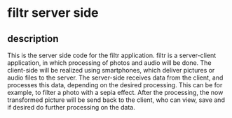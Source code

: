 # filtr server side

## description
This is the server side code for the filtr application.
filtr is a server-client application, in which processing of photos and audio will be done. 
The client-side will be realized using smartphones, which deliver pictures or audio files to the server. 
The server-side receives data from the client, and processes this data, depending on the desired processing. 
This can be for example, to filter a photo with a sepia effect. 
After the processing, the now transformed picture will be send back to the client, who can view, 
save and if desired do further processing on the data.